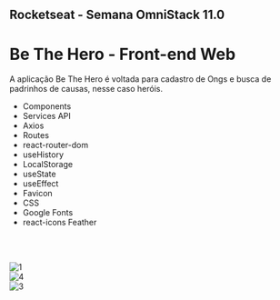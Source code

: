 ## Rocketseat - Semana OmniStack 11.0 
# Be The Hero - Front-end Web
A aplicação Be The Hero é voltada para cadastro de Ongs e busca de padrinhos de causas, nesse caso heróis.
<ul> 
  <li>Components</li>  
  <li>Services API</li>
  <li>Axios</li> 
  <li>Routes</li>
  <li>react-router-dom</li>
  <li>useHistory</li> 
  <li>LocalStorage</li> 
  <li>useState</li>
  <li>useEffect</li>
  <li>Favicon</li>
  <li>CSS</li>
  <li>Google Fonts</li>
  <li>react-icons Feather</li>
</ul>
<br><br> 

![1](https://user-images.githubusercontent.com/48495838/78059881-061ff100-7361-11ea-93e4-632935f70319.JPG) <br>
![4](https://user-images.githubusercontent.com/48495838/78059886-07e9b480-7361-11ea-87cc-6405eb8ef86f.JPG) <br>
![3](https://user-images.githubusercontent.com/48495838/78059882-07511e00-7361-11ea-898a-15358a6661b0.JPG) <br>
